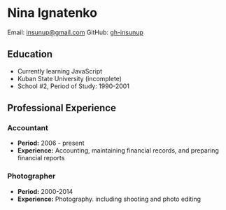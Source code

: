 # Nina Ignatenko

Email:
[insunup@gmail.com](mailto:insunup@gmail.com)
GitHub:
[gh-insunup](https://github.com/insunup)

## Education
- Currently learning JavaScript
- Kuban State University (incomplete)
- School #2, Period of Study: 1990-2001

## Professional Experience

### Accountant
- **Period:** 2006 - present
- **Experience:** Accounting, maintaining financial records, and preparing financial reports

### Photographer
- **Period:** 2000-2014
- **Experience:** Photography. including shooting and photo editing